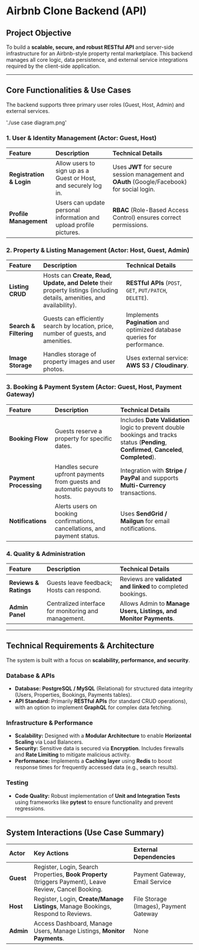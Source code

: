 # Airbnb Clone Backend (API)

## Project Objective

To build a **scalable, secure, and robust RESTful API** and server-side infrastructure for an Airbnb-style property rental marketplace. This backend manages all core logic, data persistence, and external service integrations required by the client-side application.

---

## Core Functionalities & Use Cases

The backend supports three primary user roles (Guest, Host, Admin) and external services.

'./use case diagram.png'
### 1. User & Identity Management (Actor: Guest, Host)

| Feature | Description | Technical Details |
| :--- | :--- | :--- |
| **Registration & Login** | Allow users to sign up as a Guest or Host, and securely log in. | Uses **JWT** for secure session management and **OAuth** (Google/Facebook) for social login. |
| **Profile Management** | Users can update personal information and upload profile pictures. | **RBAC** (Role-Based Access Control) ensures correct permissions. |

### 2. Property & Listing Management (Actor: Host, Guest, Admin)

| Feature | Description | Technical Details |
| :--- | :--- | :--- |
| **Listing CRUD** | Hosts can **Create, Read, Update, and Delete** their property listings (including details, amenities, and availability). | **RESTful APIs** (`POST`, `GET`, `PUT/PATCH`, `DELETE`). |
| **Search & Filtering** | Guests can efficiently search by location, price, number of guests, and amenities. | Implements **Pagination** and optimized database queries for performance. |
| **Image Storage** | Handles storage of property images and user photos. | Uses external service: **AWS S3 / Cloudinary**. |

### 3. Booking & Payment System (Actor: Guest, Host, Payment Gateway)

| Feature | Description | Technical Details |
| :--- | :--- | :--- |
| **Booking Flow** | Guests reserve a property for specific dates. | Includes **Date Validation** logic to prevent double bookings and tracks status (**Pending**, **Confirmed**, **Canceled**, **Completed**). |
| **Payment Processing** | Handles secure upfront payments from guests and automatic payouts to hosts. | Integration with **Stripe / PayPal** and supports **Multi-Currency** transactions. |
| **Notifications** | Alerts users on booking confirmations, cancellations, and payment status. | Uses **SendGrid / Mailgun** for email notifications. |

### 4. Quality & Administration

| Feature | Description | Technical Details |
| :--- | :--- | :--- |
| **Reviews & Ratings** | Guests leave feedback; Hosts can respond. | Reviews are **validated and linked** to completed bookings. |
| **Admin Panel** | Centralized interface for monitoring and management. | Allows Admin to **Manage Users, Listings, and Monitor Payments**. |

---

## Technical Requirements & Architecture

The system is built with a focus on **scalability, performance, and security**.

### Database & APIs
* **Database:** **PostgreSQL / MySQL** (Relational) for structured data integrity (Users, Properties, Bookings, Payments tables).
* **API Standard:** Primarily **RESTful APIs** (for standard CRUD operations), with an option to implement **GraphQL** for complex data fetching.

### Infrastructure & Performance
* **Scalability:** Designed with a **Modular Architecture** to enable **Horizontal Scaling** via Load Balancers.
* **Security:** Sensitive data is secured via **Encryption**. Includes firewalls and **Rate Limiting** to mitigate malicious activity.
* **Performance:** Implements a **Caching layer** using **Redis** to boost response times for frequently accessed data (e.g., search results).

### Testing
* **Code Quality:** Robust implementation of **Unit and Integration Tests** using frameworks like **pytest** to ensure functionality and prevent regressions.

---

## System Interactions (Use Case Summary)

| Actor | Key Actions | External Dependencies |
| :--- | :--- | :--- |
| **Guest** | Register, Login, Search Properties, **Book Property** (triggers Payment), Leave Review, Cancel Booking. | Payment Gateway, Email Service |
| **Host** | Register, Login, **Create/Manage Listings**, Manage Bookings, Respond to Reviews. | File Storage (Images), Payment Gateway |
| **Admin** | Access Dashboard, Manage Users, Manage Listings, **Monitor Payments**. | None |